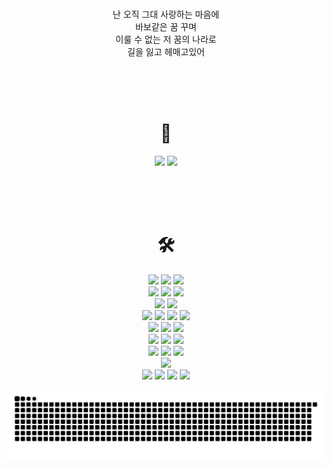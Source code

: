 #
<div align="center">
  <p>
    난 오직 그대 사랑하는 마음에 <br />
    바보같은 꿈 꾸며 <br />
    이룰 수 없는 저 꿈의 나라로 <br />
    길을 잃고 헤매고있어 <br />
  </p>

<br /><br /><br />
# 🎩 
<a href="https://velog.io/@devjcode" target="_blank"><img src="https://img.shields.io/badge/Blog-20C997?style=flat-square&logo=Velog&logoColor=white"/></a>
<a href="https://itswodud.notion.site/itswodud/a966df7a74ac41c1ad74dfc17227ea4e" target="_blank"><img src="https://img.shields.io/badge/Notion-000000?style=flat-square&logo=Notion&logoColor=white"/></a>

<br /><br /><br />
# 🛠
<p align="center">
  <img src="https://img.shields.io/badge/C-A8B9CC?style=flat-square&logo=C&logoColor=white" /> 
  <img src="https://img.shields.io/badge/PHP-777BB4?style=flat-square&logo=PHP&logoColor=white" />  
  <img src="https://img.shields.io/badge/Python-3776AB?style=flat-square&logo=Python&logoColor=white" /> <br />
  <img src="https://img.shields.io/badge/HTML5-E34F26?style=flat-square&logo=HTML5&logoColor=white" />
  <img src="https://img.shields.io/badge/CSS3-1572B6?style=flat-square&logo=CSS3&logoColor=white" /> 
  <img src="https://img.shields.io/badge/JavaScript-F7DF1E?style=flat-square&logo=JavaScript&logoColor=white" />  <br />
  <img src="https://img.shields.io/badge/Django-092E20?style=flat-square&logo=Django&logoColor=white" "/>
  <img src="https://img.shields.io/badge/React-61DAFB?style=flat-square&logo=React&logoColor=white"/> <br />
  <img src="https://img.shields.io/badge/Android-3DDC84?style=flat-square&logo=Android&logoColor=white" />
  <img src="https://img.shields.io/badge/Apache-D22128?style=flat-square&logo=Apache&logoColor=white" />
  <img src="https://img.shields.io/badge/MySQL-4479A1?style=flat-square&logo=MySQL&logoColor=white" />
  <img src="https://img.shields.io/badge/SQLite-003B57?style=flat-square&logo=SQLite&logoColor=white" /> <br />
  <img src="https://img.shields.io/badge/Linux-FCC624?style=flat-square&logo=Linux&logoColor=white" />
  <img src="https://img.shields.io/badge/Ubuntu-E95420?style=flat-square&logo=Ubuntu&logoColor=white" />
  <img src="https://img.shields.io/badge/Kali Linux-557C94?style=flat-square&logo=Kali Linux&logoColor=white" /> <br />            
  <img src="https://img.shields.io/badge/Amazon EC2-FF9900?style=flat-square&logo=Amazon EC2&logoColor=white"/> 
  <img src="https://img.shields.io/badge/Amazon RDS-527FFF?style=flat-square&logo=Amazon RDS&logoColor=white" "/> 
  <img src="https://img.shields.io/badge/Amazon S3-569A31?style=flat-square&logo=Amazon S3&logoColor=white"/> <br />
  <img src="https://img.shields.io/badge/Visual Studio-5C2D91?style=flat-square&logo=Visual Studio&logoColor=white" "/> 
  <img src="https://img.shields.io/badge/Visual Studio Code-007ACC?style=flat-square&logo=Visual Studio Code&logoColor=white" "/> 
  <img src="https://img.shields.io/badge/PyCharm-000000?style=flat-square&logo=PyCharm&logoColor=white"/> <br />
  <img src="https://img.shields.io/badge/Postman-FF6C37?style=flat-square&logo=Postman&logoColor=white"/> <br />
  <img src="https://img.shields.io/badge/Figma-F24E1E?style=flat-square&logo=Figma&logoColor=white"/> 
  <img src="https://img.shields.io/badge/Notion-000000?style=flat-square&logo=Notion&logoColor=white"/> 
  <img src="https://img.shields.io/badge/Slack-4A154B?style=flat-square&logo=Slack&logoColor=white" />
  <img src="https://img.shields.io/badge/Discord-5865F2?style=flat-square&logo=Discord&logoColor=white"/>
</p>

  ![snake gif](https://github.com/devjcode/devjcode/blob/output/github-contribution-grid-snake.svg)
</div>
